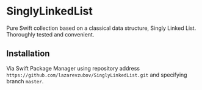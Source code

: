 # SinglyLinkedList

Pure Swift collection based on a classical data structure, Singly Linked List. Thoroughly tested and convenient.

## Installation

Via Swift Package Manager using repository address `https://github.com/lazarevzubov/SinglyLinkedList.git` and specifying branch `master`.
